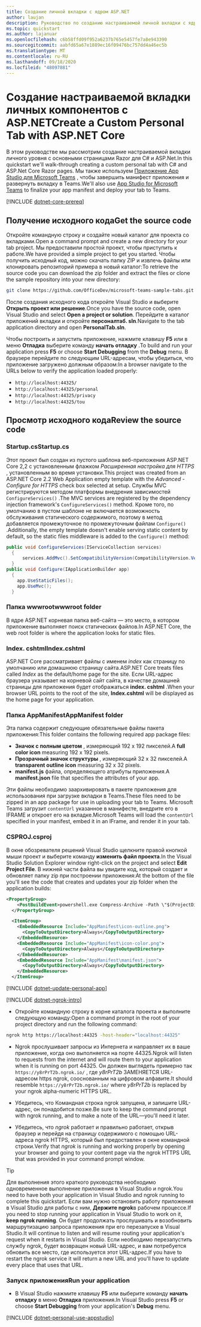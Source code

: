 ```yaml
---
title: Создание личной вкладки с ядром ASP.NET
author: laujan
description: Руководство по созданию настраиваемой личной вкладки с ядром ASP.NET.
ms.topic: quickstart
ms.author: lajanuar
ms.openlocfilehash: c6b58ffd09f952a6237b765e5457fe7a8e943390
ms.sourcegitcommit: aabfd65a67e1889ec16f09476bc757dd4a46ec5b
ms.translationtype: MT
ms.contentlocale: ru-RU
ms.lasthandoff: 09/18/2020
ms.locfileid: "48097881"
---
```

# <a name="create-a-custom-personal-tab-with-aspnet-core"></a><span data-ttu-id="05eed-103">Создание настраиваемой вкладки личных компонентов с ASP.NET</span><span class="sxs-lookup"><span data-stu-id="05eed-103">Create a Custom Personal Tab with ASP.NET Core</span></span>

<span data-ttu-id="05eed-104">В этом руководстве мы рассмотрим создание настраиваемой вкладки личного уровня с основными страницами Razor для C# и ASP.Net.</span><span class="sxs-lookup"><span data-stu-id="05eed-104">In this quickstart we'll walk-through creating a custom personal tab with C# and ASP.Net Core Razor pages.</span></span> <span data-ttu-id="05eed-105">Мы также используем [Приложение App Studio для Microsoft Teams](~/concepts/build-and-test/app-studio-overview.md) , чтобы завершить манифест приложения и развернуть вкладку в Teams.</span><span class="sxs-lookup"><span data-stu-id="05eed-105">We'll also use [App Studio for Microsoft Teams](~/concepts/build-and-test/app-studio-overview.md) to finalize your app manifest and deploy your tab to Teams.</span></span>

[!INCLUDE [dotnet-core-prereq](~/includes/tabs/dotnet-core-prereq.md)]

## <a name="get-the-source-code"></a><span data-ttu-id="05eed-106">Получение исходного кода</span><span class="sxs-lookup"><span data-stu-id="05eed-106">Get the source code</span></span>

<span data-ttu-id="05eed-107">Откройте командную строку и создайте новый каталог для проекта со вкладками.</span><span class="sxs-lookup"><span data-stu-id="05eed-107">Open a command prompt and create a new directory for your tab project.</span></span> <span data-ttu-id="05eed-108">Мы предоставили простой проект, чтобы приступить к работе.</span><span class="sxs-lookup"><span data-stu-id="05eed-108">We have provided a simple project to get you started.</span></span> <span data-ttu-id="05eed-109">Чтобы получить исходный код, можно скачать папку ZIP и извлечь файлы или клонировать репозиторий примера в новый каталог:</span><span class="sxs-lookup"><span data-stu-id="05eed-109">To retrieve the source code you can download the zip folder and extract the files or clone the sample repository into your new directory:</span></span>

```bash
git clone https://github.com/OfficeDev/microsoft-teams-sample-tabs.git
```

<span data-ttu-id="05eed-110">После создания исходного кода откройте Visual Studio и выберите **Открыть проект или решение**.</span><span class="sxs-lookup"><span data-stu-id="05eed-110">Once you have the source code, open Visual Studio and select **Open a project or solution**.</span></span> <span data-ttu-id="05eed-111">Перейдите в каталог приложений вкладки и откройте **персоналтаб. sln**.</span><span class="sxs-lookup"><span data-stu-id="05eed-111">Navigate to the tab application directory and open **PersonalTab.sln**.</span></span>

<span data-ttu-id="05eed-112">Чтобы построить и запустить приложение, нажмите клавишу **F5** или в меню **Отладка** выберите команду **начать отладку** .</span><span class="sxs-lookup"><span data-stu-id="05eed-112">To build and run your application press **F5** or choose **Start Debugging** from the **Debug** menu.</span></span> <span data-ttu-id="05eed-113">В браузере перейдите по следующим URL-адресам, чтобы убедиться, что приложение загружено должным образом:</span><span class="sxs-lookup"><span data-stu-id="05eed-113">In a browser navigate to the URLs below to verify the application loaded properly:</span></span>

- `http://localhost:44325/`
- `http://localhost:44325/personal`
- `http://localhost:44325/privacy`
- `http://localhost:44325/tou`

## <a name="review-the-source-code"></a><span data-ttu-id="05eed-114">Просмотр исходного кода</span><span class="sxs-lookup"><span data-stu-id="05eed-114">Review the source code</span></span>

### <a name="startupcs"></a><span data-ttu-id="05eed-115">Startup.cs</span><span class="sxs-lookup"><span data-stu-id="05eed-115">Startup.cs</span></span>

<span data-ttu-id="05eed-116">Этот проект был создан из пустого шаблона веб-приложения ASP.NET Core 2,2 с установленным флажком *Расширенная настройка для HTTPS* , установленным во время установки.</span><span class="sxs-lookup"><span data-stu-id="05eed-116">This project was created from an ASP.NET Core 2.2 Web Application empty template with the *Advanced - Configure for HTTPS* check box selected at setup.</span></span> <span data-ttu-id="05eed-117">Службы MVC регистрируются методом платформы внедрения зависимостей `ConfigureServices()` .</span><span class="sxs-lookup"><span data-stu-id="05eed-117">The MVC services are registered by the dependency injection framework's `ConfigureServices()` method.</span></span> <span data-ttu-id="05eed-118">Кроме того, по умолчанию в пустом шаблоне не включается возможность обслуживания статического содержимого, поэтому в метод добавляется промежуточное по промежуточным файлам `Configure()` .</span><span class="sxs-lookup"><span data-stu-id="05eed-118">Additionally, the empty template doesn't enable serving static content by default, so the static files middleware is added to the `Configure()` method:</span></span>

```csharp
public void ConfigureServices(IServiceCollection services)
  {
      services.AddMvc().SetCompatibilityVersion(CompatibilityVersion.Version_2_2);
  }
public void Configure(IApplicationBuilder app)
  {
    app.UseStaticFiles();
    app.UseMvc();
  }
```

### <a name="wwwroot-folder"></a><span data-ttu-id="05eed-119">Папка wwwroot</span><span class="sxs-lookup"><span data-stu-id="05eed-119">wwwroot folder</span></span>

<span data-ttu-id="05eed-120">В ядре ASP.NET корневая папка веб-сайта — это место, в котором приложение выполняет поиск статических файлов.</span><span class="sxs-lookup"><span data-stu-id="05eed-120">In ASP.NET Core, the web root folder is where the application looks for static files.</span></span>

### <a name="indexcshtml"></a><span data-ttu-id="05eed-121">Index. cshtml</span><span class="sxs-lookup"><span data-stu-id="05eed-121">Index.cshtml</span></span>

<span data-ttu-id="05eed-122">ASP.NET Core рассматривает файлы с именем *index* как страницу по умолчанию или домашнюю страницу сайта.</span><span class="sxs-lookup"><span data-stu-id="05eed-122">ASP.NET Core treats files called *Index* as the default/home page for the site.</span></span> <span data-ttu-id="05eed-123">Если URL-адрес браузера указывает на корневой сайт сайта, в качестве домашней страницы для приложения будет отображаться **index. cshtml** .</span><span class="sxs-lookup"><span data-stu-id="05eed-123">When your browser URL points to the root of the site, **Index.cshtml** will be displayed as the home page for your application.</span></span>

### <a name="appmanifest-folder"></a><span data-ttu-id="05eed-124">Папка AppManifest</span><span class="sxs-lookup"><span data-stu-id="05eed-124">AppManifest folder</span></span>

<span data-ttu-id="05eed-125">Эта папка содержит следующие обязательные файлы пакета приложения:</span><span class="sxs-lookup"><span data-stu-id="05eed-125">This folder contains the following required app package files:</span></span>

- <span data-ttu-id="05eed-126">**Значок с полным цветом** , измеряющий 192 x 192 пикселей.</span><span class="sxs-lookup"><span data-stu-id="05eed-126">A **full color icon** measuring 192 x 192 pixels.</span></span>
- <span data-ttu-id="05eed-127">**Прозрачный значок структуры** , измеряющий 32 x 32 пикселей.</span><span class="sxs-lookup"><span data-stu-id="05eed-127">A **transparent outline icon** measuring 32 x 32 pixels.</span></span>
- <span data-ttu-id="05eed-128">**manifest.js** файла, определяющего атрибуты приложения.</span><span class="sxs-lookup"><span data-stu-id="05eed-128">A **manifest.json** file that specifies the attributes of your app.</span></span>

<span data-ttu-id="05eed-129">Эти файлы необходимо заархивировать в пакете приложения для использования при загрузке вкладки в Teams.</span><span class="sxs-lookup"><span data-stu-id="05eed-129">These files need to be zipped in an app package for use in uploading your tab to Teams.</span></span> <span data-ttu-id="05eed-130">Microsoft Teams загрузит `contentUrl` указанное в манифесте, внедрите его в IFRAME и откроет его на вкладке.</span><span class="sxs-lookup"><span data-stu-id="05eed-130">Microsoft Teams will load the `contentUrl` specified in your manifest, embed it in an IFrame, and render it in your tab.</span></span>

### <a name="csproj"></a><span data-ttu-id="05eed-131">CSPROJ</span><span class="sxs-lookup"><span data-stu-id="05eed-131">.csproj</span></span>

<span data-ttu-id="05eed-132">В окне обозревателя решений Visual Studio щелкните правой кнопкой мыши проект и выберите команду **изменить файл проекта**.</span><span class="sxs-lookup"><span data-stu-id="05eed-132">In the Visual Studio Solution Explorer window right-click on the project and select **Edit Project File**.</span></span> <span data-ttu-id="05eed-133">В нижней части файла вы увидите код, который создает и обновляет папку zip при построении приложения:</span><span class="sxs-lookup"><span data-stu-id="05eed-133">At the bottom of the file you'll see the code that creates and updates your zip folder when the application builds:</span></span>

```xml
<PropertyGroup>
    <PostBuildEvent>powershell.exe Compress-Archive -Path \"$(ProjectDir)AppManifest\*\" -DestinationPath \"$(TargetDir)tab.zip\" -Force</PostBuildEvent>
  </PropertyGroup>

  <ItemGroup>
    <EmbeddedResource Include="AppManifest\icon-outline.png">
      <CopyToOutputDirectory>Always</CopyToOutputDirectory>
    </EmbeddedResource>
    <EmbeddedResource Include="AppManifest\icon-color.png">
      <CopyToOutputDirectory>Always</CopyToOutputDirectory>
    </EmbeddedResource>
    <EmbeddedResource Include="AppManifest\manifest.json">
      <CopyToOutputDirectory>Always</CopyToOutputDirectory>
    </EmbeddedResource>
  </ItemGroup>
```

[!INCLUDE  [dotnet-update-personal-app](~/includes/tabs/dotnet-update-personal-app.md)]

[!INCLUDE [dotnet-ngrok-intro](~/includes/tabs/dotnet-ngrok-intro.md)]

- <span data-ttu-id="05eed-134">Откройте командную строку в корне каталога проекта и выполните следующую команду:</span><span class="sxs-lookup"><span data-stu-id="05eed-134">Open a command prompt in the root of your project directory and run the following command:</span></span>

```bash
ngrok http https://localhost:44325 -host-header="localhost:44325"
```

- <span data-ttu-id="05eed-135">Ngrok прослушивает запросы из Интернета и направляет их в ваше приложение, когда оно выполняется на порте 44325.</span><span class="sxs-lookup"><span data-stu-id="05eed-135">Ngrok will listen to requests from the internet and will route them to your application when it is running on port 44325.</span></span>  <span data-ttu-id="05eed-136">Он должен выглядеть примерно так `https://y8rPrT2b.ngrok.io/` , где *y8rPrT2b* ЗАМЕНЯЕТСЯ URL-адресом https ngrok, сооснованным на цифровом алфавите.</span><span class="sxs-lookup"><span data-stu-id="05eed-136">It should resemble `https://y8rPrT2b.ngrok.io/` where *y8rPrT2b* is replaced by your ngrok alpha-numeric HTTPS URL.</span></span>

- <span data-ttu-id="05eed-137">Убедитесь, что Командная строка ngrok запущена, и запишите URL-адрес, он понадобится позже.</span><span class="sxs-lookup"><span data-stu-id="05eed-137">Be sure to keep the command prompt with ngrok running, and to make a note of the URL—you'll need it later.</span></span>

- <span data-ttu-id="05eed-138">Убедитесь, что *ngrok* работает и правильно работает, открыв браузер и перейдя на страницу содержимого с помощью URL-адреса ngrok HTTPS, который был предоставлен в окне командной строки.</span><span class="sxs-lookup"><span data-stu-id="05eed-138">Verify that *ngrok* is running and working properly by opening your browser and going to your content page via the ngrok HTTPS URL that was provided in your command prompt window.</span></span>

>[!TIP]
><span data-ttu-id="05eed-139">Для выполнения этого краткого руководства необходимо одновременное выполнение приложения в Visual Studio и ngrok.</span><span class="sxs-lookup"><span data-stu-id="05eed-139">You need to have both your application in Visual Studio and ngrok running to complete this quickstart.</span></span> <span data-ttu-id="05eed-140">Если вам нужно остановить работу приложения в Visual Studio для работы с ним, **Держите ngrok**в рабочем процессе.</span><span class="sxs-lookup"><span data-stu-id="05eed-140">If you need to stop running your application in Visual Studio to work on it, **keep ngrok running**.</span></span> <span data-ttu-id="05eed-141">Он будет продолжать прослушивать и возобновить маршрутизацию запроса приложения при его перезапуске в Visual Studio.</span><span class="sxs-lookup"><span data-stu-id="05eed-141">It will continue to listen and will resume routing your application's request when it restarts in Visual Studio.</span></span> <span data-ttu-id="05eed-142">Если необходимо перезапустить службу ngrok, будет возвращен новый URL-адрес, и вам потребуется обновить все место, где используется этот URL-адрес.</span><span class="sxs-lookup"><span data-stu-id="05eed-142">If you have to restart the ngrok service it will return a new URL and you'll have to update every place that uses that URL.</span></span>

### <a name="run-your-application"></a><span data-ttu-id="05eed-143">Запуск приложения</span><span class="sxs-lookup"><span data-stu-id="05eed-143">Run your application</span></span>

- <span data-ttu-id="05eed-144">В Visual Studio нажмите клавишу **F5** или выберите команду **начать отладку** в меню **Отладка** приложения.</span><span class="sxs-lookup"><span data-stu-id="05eed-144">In Visual Studio press **F5** or choose **Start Debugging** from your application's **Debug** menu.</span></span>

[!INCLUDE [dotnet-personal-use-appstudio](~/includes/tabs/dotnet-personal-use-appstudio.md)]
